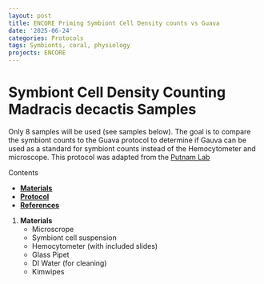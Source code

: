 ```yaml
---
layout: post
title: ENCORE Priming Symbiont Cell Density counts vs Guava
date: '2025-06-24'
categories: Protocols
tags: Symbionts, coral, physiology
projects: ENCORE
---
```


# Symbiont Cell Density Counting Madracis decactis Samples 

Only 8 samples will be used (see samples below). The goal is to compare the symbiont counts to the Guava protocol to determine if Gauva can be used as a standard for symbiont counts instead of the Hemocytometer and microscope.
This protocol was adapted from the [Putnam Lab](https://github.com/Putnam-Lab/Lab_Management/blob/master/Lab_Resources/Physiology_Protocols/Cell_Density-Protocol.md)

Contents  
- [**Materials**](#Materials)    
- [**Protocol**](#Protocol)  
- [**References**](#References)  
 
1. <a name="Materials"></a> **Materials**
    - 	Microscrope
    -  Symbiont cell suspension
    - 	Hemocytometer (with included slides)
    - 	Glass Pipet
    - 	DI Water (for cleaning)
    -  Kimwipes
